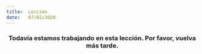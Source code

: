 ```yaml
---
title:  Lección
date:   07/02/2020
---
```


### <center>Todavía estamos trabajando en esta lección. Por favor, vuelva más tarde.</center>